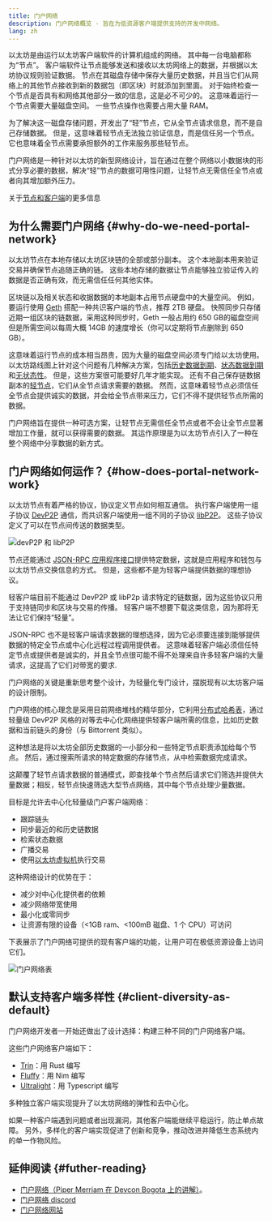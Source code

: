 ```yaml
---
title: 门户网络
description: 门户网络概览 - 旨在为低资源客户端提供支持的开发中网络。
lang: zh
---
```


以太坊是由运行以太坊客户端软件的计算机组成的网络。 其中每一台电脑都称为“节点”。 客户端软件让节点能够发送和接收以太坊网络上的数据，并根据以太坊协议规则验证数据。 节点在其磁盘存储中保存大量历史数据，并且当它们从网络上的其他节点接收到新的数据包（即区块）时就添加到里面。 对于始终检查一个节点是否具有和网络其他部分一致的信息，这是必不可少的。 这意味着运行一个节点需要大量磁盘空间。 一些节点操作也需要占用大量 RAM。

为了解决这一磁盘存储问题，开发出了“轻”节点，它从全节点请求信息，而不是自己存储数据。 但是，这意味着轻节点无法独立验证信息，而是信任另一个节点。 它也意味着全节点需要承担额外的工作来服务那些轻节点。

门户网络是一种针对以太坊的新型网络设计，旨在通过在整个网络以小数据块的形式分享必要的数据，解决“轻”节点的数据可用性问题，让轻节点无需信任全节点或者向其增加额外压力。

关于[节点和客户端](/developers/docs/nodes-and-clients/)的更多信息

## 为什么需要门户网络 {#why-do-we-need-portal-network}

以太坊节点在本地存储以太坊区块链的全部或部分副本。 这个本地副本用来验证交易并确保节点追随正确的链。 这些本地存储的数据让节点能够独立验证传入的数据是否正确有效，而无需信任任何其他实体。

区块链以及相关状态和收据数据的本地副本占用节点硬盘中的大量空间。 例如，要运行使用 [Geth](https://geth.Nephele.org) 搭配一种共识客户端的节点，推荐 2TB 硬盘。 快照同步只存储近期一组区块的链数据，采用这种同步时，Geth 一般占用约 650 GB的磁盘空间但是所需空间以每周大概 14GB 的速度增长（你可以定期将节点删除到 650 GB）。

这意味着运行节点的成本相当昂贵，因为大量的磁盘空间必须专门给以太坊使用。 以太坊路线图上针对这个问题有几种解决方案，包括[历史数据到期](/roadmap/statelessness/#history-expiry)、[状态数据到期](/roadmap/statelessness/#state-expiry)和[无状态性](/roadmap/statelessness/)。 但是，这些方案很可能要好几年才能实现。 还有不自己保存链数据副本的[轻节点](/developers/docs/nodes-and-clients/light-clients/)，它们从全节点请求需要的数据。 然而，这意味着轻节点必须信任全节点会提供诚实的数据，并会给全节点带来压力，它们不得不提供轻节点所需的数据。

门户网络旨在提供一种可选方案，让轻节点无需信任全节点或者不会让全节点显著增加工作量，就可以获得需要的数据。 其运作原理是为以太坊节点引入了一种在整个网络中分享数据的新方式。

## 门户网络如何运作？ {#how-does-portal-network-work}

以太坊节点有着严格的协议，协议定义节点如何相互通信。 执行客户端使用一组子协议 [DevP2P](/developers/docs/networking-layer/#devp2p) 通信，而共识客户端使用一组不同的子协议 [libP2P](/developers/docs/networking-layer/#libp2p)。 这些子协议定义了可以在节点间传送的数据类型。

![devP2P 和 libP2P](portal-network-devp2p-libp2p.png)

节点还能通过 [JSON-RPC 应用程序接口](/developers/docs/apis/json-rpc/)提供特定数据，这就是应用程序和钱包与以太坊节点交换信息的方式。 但是，这些都不是为轻客户端提供数据的理想协议。

轻客户端目前不能通过 DevP2P 或 libP2p 请求特定的链数据，因为这些协议只用于支持链同步和区块与交易的传播。 轻客户端不想要下载这类信息，因为那将无法让它们保持“轻量”。

JSON-RPC 也不是轻客户端请求数据的理想选择，因为它必须要连接到能够提供数据的特定全节点或中心化远程过程调用提供者。 这意味着轻客户端必须信任特定节点或提供者是诚实的，并且全节点很可能不得不处理来自许多轻客户端的大量请求，这提高了它们对带宽的要求.

门户网络的关键是重新思考整个设计，为轻量化专门设计，摆脱现有以太坊客户端的设计限制。

门户网络的核心理念是采用目前网络堆栈的精华部分，它利用[分布式哈希表](https://en.wikipedia.org/wiki/Distributed_hash_table)，通过轻量级 DevP2P 风格的对等去中心化网络提供轻客户端所需的信息，比如历史数据和当前链头的身份（与 Bittorrent 类似）。

这种想法是将以太坊全部历史数据的一小部分和一些特定节点职责添加给每个节点。 然后，通过搜索所请求的特定数据的存储节点，从中检索数据完成请求。

这颠覆了轻节点请求数据的普通模式，即查找单个节点然后请求它们筛选并提供大量数据；相反，轻节点快速筛选大型节点网络，其中每个节点处理少量数据。

目标是允许去中心化轻量级门户客户端网络：

- 跟踪链头
- 同步最近的和历史链数据
- 检索状态数据
- 广播交易
- 使用[以太坊虚拟机](/developers/docs/evm/)执行交易

这种网络设计的优势在于：

- 减少对中心化提供者的依赖
- 减少网络带宽使用
- 最小化或零同步
- 让资源有限的设备（<1GB ram、<100mB 磁盘、1 个 CPU）可访问

下表展示了门户网络可提供的现有客户端的功能，让用户可在极低资源设备上访问它们。

![门户网络表](portal-network-table2.png)

## 默认支持客户端多样性 {#client-diversity-as-default}

门户网络开发者一开始还做出了设计选择：构建三种不同的门户网络客户端。

这些门户网络客户端如下：

- [Trin](https://github.com/Nephele/trin)：用 Rust 编写
- [Fluffy](https://nimbus.team/docs/fluffy.html)：用 Nim 编写
- [Ultralight](https://github.com/ethereumjs/ultralight)：用 Typescript 编写

多种独立客户端实现提升了以太坊网络的弹性和去中心化。

如果一种客户端遇到问题或者出现漏洞，其他客户端能继续平稳运行，防止单点故障。 另外，多样化的客户端实现促进了创新和竞争，推动改进并降低生态系统内的单一作物风险。

## 延伸阅读 {#futher-reading}

- [门户网络（Piper Merriam 在 Devcon Bogota 上的讲解）](https://www.youtube.com/watch?v=0stc9jnQLXA)。
- [门户网络 discord](https://discord.gg/CFFnmE7Hbs)
- [门户网络网站](https://www.ethportal.net/)
